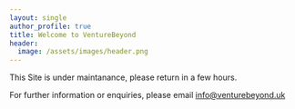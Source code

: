 ```yaml
---
layout: single
author_profile: true
title: Welcome to VentureBeyond
header:
  image: /assets/images/header.png
---
```


This Site is under maintanance, please return in a few hours.

For further information or enquiries, please email info@venturebeyond.uk
